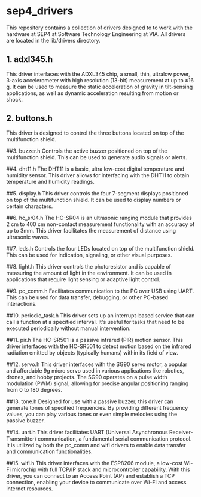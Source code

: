 # sep4_drivers
This repository contains a collection of drivers designed to to work with the hardware at SEP4 at Software Technology Engineering at VIA. All drivers are located in the lib/drivers directory.


## 1. adxl345.h
This driver interfaces with the ADXL345 chip, a small, thin, ultralow power, 3-axis accelerometer with high resolution (13-bit) measurement at up to ±16 g. It can be used to measure the static acceleration of gravity in tilt-sensing applications, as well as dynamic acceleration resulting from motion or shock.

## 2. buttons.h
This driver is designed to control the three buttons located on top of the multifunction shield.

##3. buzzer.h
Controls the active buzzer positioned on top of the multifunction shield. This can be used to generate audio signals or alerts.

##4. dht11.h
The DHT11 is a basic, ultra low-cost digital temperature and humidity sensor. This driver allows for interfacing with the DHT11 to obtain temperature and humidity readings.

##5. display.h
This driver controls the four 7-segment displays positioned on top of the multifunction shield. It can be used to display numbers or certain characters.

##6. hc_sr04.h
The HC-SR04 is an ultrasonic ranging module that provides 2 cm to 400 cm non-contact measurement functionality with an accuracy of up to 3mm. This driver facilitates the measurement of distance using ultrasonic waves.

##7. leds.h
Controls the four LEDs located on top of the multifunction shield. This can be used for indication, signaling, or other visual purposes.

##8. light.h
This driver controls the photoresistor and is capable of measuring the amount of light in the environment. It can be used in applications that require light sensing or adaptive light control.

##9. pc_comm.h
Facilitates communication to the PC over USB using UART. This can be used for data transfer, debugging, or other PC-based interactions.

##10. periodic_task.h
This driver sets up an interrupt-based service that can call a function at a specified interval. It's useful for tasks that need to be executed periodically without manual intervention.

##11. pir.h
The HC-SR501 is a passive infrared (PIR) motion sensor. This driver interfaces with the HC-SR501 to detect motion based on the infrared radiation emitted by objects (typically humans) within its field of view.

##12. servo.h
This driver interfaces with the SG90 servo motor, a popular and affordable 9g micro servo used in various applications like robotics, drones, and hobby projects. The SG90 operates on a pulse width modulation (PWM) signal, allowing for precise angular positioning ranging from 0 to 180 degrees.

##13. tone.h
Designed for use with a passive buzzer, this driver can generate tones of specified frequencies. By providing different frequency values, you can play various tones or even simple melodies using the passive buzzer.

##14. uart.h
This driver facilitates UART (Universal Asynchronous Receiver-Transmitter) communication, a fundamental serial communication protocol. It is utilized by both the pc_comm and wifi drivers to enable data transfer and communication functionalities.

##15. wifi.h
This driver interfaces with the ESP8266 module, a low-cost Wi-Fi microchip with full TCP/IP stack and microcontroller capability. With this driver, you can connect to an Access Point (AP) and establish a TCP connection, enabling your device to communicate over Wi-Fi and access internet resources.
